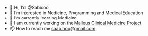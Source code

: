 - 👋 Hi, I’m @Sabicool
- 👀 I’m interested in Medicine, Programming and Medical Education
- 🌱 I’m currently learning Medicine
- 🌟 I am currently working on the [Malleus Clinical Medicine Project](https://mango-cellar-b90.notion.site)
- 📫 How to reach me [saab.hoq@gmail.com](mailto:saab.hoq@gmail.com)

<!---
Sabicool/Sabicool is a ✨ special ✨ repository because its `README.md` (this file) appears on your GitHub profile.
You can click the Preview link to take a look at your changes.
--->
